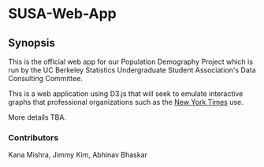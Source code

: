 # SUSA-Web-App

## Synopsis
This is the official web app for our Population Demography Project which is run by the UC Berkeley Statistics Undergraduate Student Association's Data Consulting Committee.

This is a web application using D3.js that will seek to emulate interactive graphs that professional organizations such as the [New York Times](https://www.nytimes.com/interactive/2017/01/15/us/politics/you-draw-obama-legacy.html)
use. 

More details TBA.



### Contributors
Kana Mishra,
Jimmy Kim,
Abhinav Bhaskar
